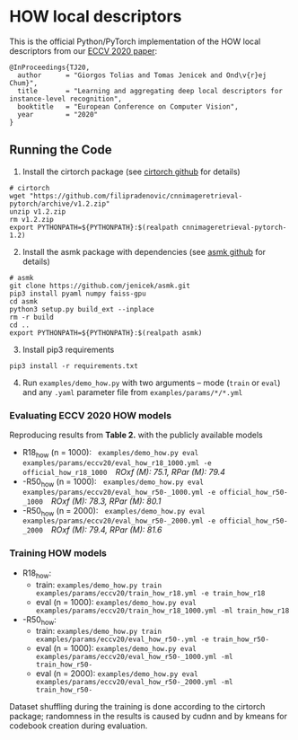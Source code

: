 # HOW local descriptors

This is the official Python/PyTorch implementation of the HOW local descriptors from our [ECCV 2020 paper](https://arxiv.org/abs/2007.13172):

```
@InProceedings{TJ20,
  author      = "Giorgos Tolias and Tomas Jenicek and Ond\v{r}ej Chum}",
  title       = "Learning and aggregating deep local descriptors for instance-level recognition",
  booktitle   = "European Conference on Computer Vision",
  year        = "2020"
}
```


## Running the Code

1. Install the cirtorch package (see [cirtorch github](https://github.com/filipradenovic/cnnimageretrieval-pytorch/) for details)

```
# cirtorch
wget "https://github.com/filipradenovic/cnnimageretrieval-pytorch/archive/v1.2.zip"
unzip v1.2.zip
rm v1.2.zip
export PYTHONPATH=${PYTHONPATH}:$(realpath cnnimageretrieval-pytorch-1.2)
```

2. Install the asmk package with dependencies (see [asmk github](https://github.com/jenicek/asmk#running-the-code) for details)

```
# asmk
git clone https://github.com/jenicek/asmk.git
pip3 install pyaml numpy faiss-gpu
cd asmk
python3 setup.py build_ext --inplace
rm -r build
cd ..
export PYTHONPATH=${PYTHONPATH}:$(realpath asmk)
```

3. Install pip3 requirements

```
pip3 install -r requirements.txt
```

4. Run `examples/demo_how.py` with two arguments &ndash; mode (`train` or `eval`) and any `.yaml` parameter file from `examples/params/*/*.yml`


### Evaluating ECCV 2020 HOW models

Reproducing results from **Table 2.** with the publicly available models

- R18<sub>how</sub> (n = 1000): &nbsp; `examples/demo_how.py eval examples/params/eccv20/eval_how_r18_1000.yml -e official_how_r18_1000` &ensp; _ROxf (M): 75.1, RPar (M): 79.4_
- -R50<sub>how</sub> (n = 1000): &nbsp; `examples/demo_how.py eval examples/params/eccv20/eval_how_r50-_1000.yml -e official_how_r50-_1000` &ensp; _ROxf (M): 78.3, RPar (M): 80.1_
- -R50<sub>how</sub> (n = 2000): &nbsp; `examples/demo_how.py eval examples/params/eccv20/eval_how_r50-_2000.yml -e official_how_r50-_2000` &ensp; _ROxf (M): 79.4, RPar (M): 81.6_


### Training HOW models

- R18<sub>how</sub>:
    - train: `examples/demo_how.py train examples/params/eccv20/train_how_r18.yml -e train_how_r18`
    - eval (n = 1000): `examples/demo_how.py eval examples/params/eccv20/train_how_r18_1000.yml -ml train_how_r18`
- -R50<sub>how</sub>:
    - train: `examples/demo_how.py train examples/params/eccv20/eval_how_r50-.yml -e train_how_r50-`
    - eval (n = 1000): `examples/demo_how.py eval examples/params/eccv20/eval_how_r50-_1000.yml -ml train_how_r50-`
    - eval (n = 2000): `examples/demo_how.py eval examples/params/eccv20/eval_how_r50-_2000.yml -ml train_how_r50-`

Dataset shuffling during the training is done according to the cirtorch package; randomness in the results is caused by cudnn and by kmeans for codebook creation during evaluation.
